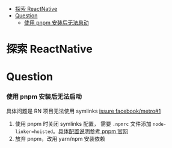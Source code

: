 - [探索 ReactNative](#探索-reactnative)
- [Question](#question)
    - [使用 pnpm 安装后无法启动](#使用-pnpm-安装后无法启动)

# 探索 ReactNative

# Question

### 使用 pnpm 安装后无法启动

具体问题是 RN 项目无法使用 symlinks [issure facebook/metro#1](https://github.com/facebook/metro/issues/1)

1. 使用 pnpm 时关闭 symlinks 配置， 需要 `.npmrc` 文件添加 `node-linker=hoisted`。[具体配置说明参考 pnpm 官网](https://pnpm.js.org/en/pnpmfile#node-linker)
2. 放弃 pnpm，改用 yarn/npm 安装依赖
